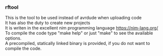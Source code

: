 ### rftool

This is the tool to be used instead of avrdude when uploading code<br/>
It has also the duty to create new projects<br/>
It is writen in the excellent nim programming language https://nim-lang.org/<br/>
To compile the code type "make help" or just "make" to see the available options.<br/>
A precompiled, statically linked binary is provided, if you do not want to compile the code.
